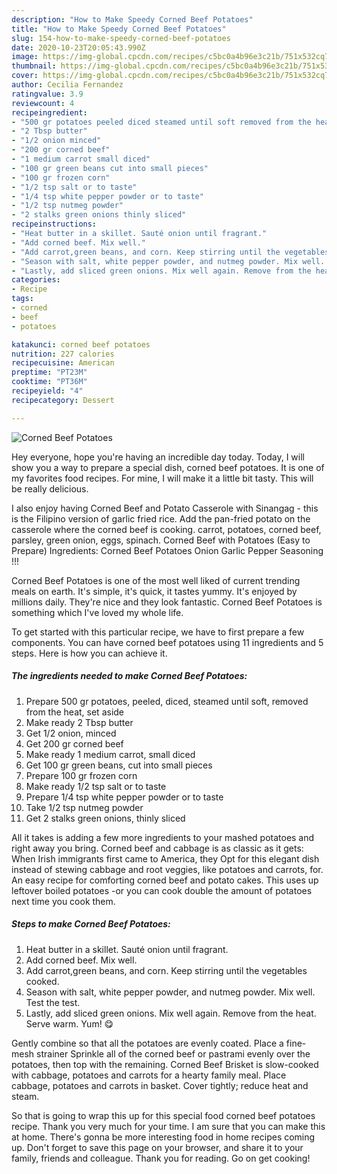 ```yaml
---
description: "How to Make Speedy Corned Beef Potatoes"
title: "How to Make Speedy Corned Beef Potatoes"
slug: 154-how-to-make-speedy-corned-beef-potatoes
date: 2020-10-23T20:05:43.990Z
image: https://img-global.cpcdn.com/recipes/c5bc0a4b96e3c21b/751x532cq70/corned-beef-potatoes-recipe-main-photo.jpg
thumbnail: https://img-global.cpcdn.com/recipes/c5bc0a4b96e3c21b/751x532cq70/corned-beef-potatoes-recipe-main-photo.jpg
cover: https://img-global.cpcdn.com/recipes/c5bc0a4b96e3c21b/751x532cq70/corned-beef-potatoes-recipe-main-photo.jpg
author: Cecilia Fernandez
ratingvalue: 3.9
reviewcount: 4
recipeingredient:
- "500 gr potatoes peeled diced steamed until soft removed from the heat set aside"
- "2 Tbsp butter"
- "1/2 onion minced"
- "200 gr corned beef"
- "1 medium carrot small diced"
- "100 gr green beans cut into small pieces"
- "100 gr frozen corn"
- "1/2 tsp salt or to taste"
- "1/4 tsp white pepper powder or to taste"
- "1/2 tsp nutmeg powder"
- "2 stalks green onions thinly sliced"
recipeinstructions:
- "Heat butter in a skillet. Sauté onion until fragrant."
- "Add corned beef. Mix well."
- "Add carrot,green beans, and corn. Keep stirring until the vegetables cooked."
- "Season with salt, white pepper powder, and nutmeg powder. Mix well. Test the test."
- "Lastly, add sliced green onions. Mix well again. Remove from the heat. Serve warm. Yum! 😋"
categories:
- Recipe
tags:
- corned
- beef
- potatoes

katakunci: corned beef potatoes 
nutrition: 227 calories
recipecuisine: American
preptime: "PT23M"
cooktime: "PT36M"
recipeyield: "4"
recipecategory: Dessert

---
```



![Corned Beef Potatoes](https://img-global.cpcdn.com/recipes/c5bc0a4b96e3c21b/751x532cq70/corned-beef-potatoes-recipe-main-photo.jpg)

Hey everyone, hope you're having an incredible day today. Today, I will show you a way to prepare a special dish, corned beef potatoes. It is one of my favorites food recipes. For mine, I will make it a little bit tasty. This will be really delicious.

I also enjoy having Corned Beef and Potato Casserole with Sinangag - this is the Filipino version of garlic fried rice. Add the pan-fried potato on the casserole where the corned beef is cooking. carrot, potatoes, corned beef, parsley, green onion, eggs, spinach. Corned Beef with Potatoes (Easy to Prepare) Ingredients: Corned Beef Potatoes Onion Garlic Pepper Seasoning !!!

Corned Beef Potatoes is one of the most well liked of current trending meals on earth. It's simple, it's quick, it tastes yummy. It's enjoyed by millions daily. They're nice and they look fantastic. Corned Beef Potatoes is something which I've loved my whole life.


To get started with this particular recipe, we have to first prepare a few components. You can have corned beef potatoes using 11 ingredients and 5 steps. Here is how you can achieve it.

<!--inarticleads1-->

##### The ingredients needed to make Corned Beef Potatoes:

1. Prepare 500 gr potatoes, peeled, diced, steamed until soft, removed from the heat, set aside
1. Make ready 2 Tbsp butter
1. Get 1/2 onion, minced
1. Get 200 gr corned beef
1. Make ready 1 medium carrot, small diced
1. Get 100 gr green beans, cut into small pieces
1. Prepare 100 gr frozen corn
1. Make ready 1/2 tsp salt or to taste
1. Prepare 1/4 tsp white pepper powder or to taste
1. Take 1/2 tsp nutmeg powder
1. Get 2 stalks green onions, thinly sliced


All it takes is adding a few more ingredients to your mashed potatoes and right away you bring. Corned beef and cabbage is as classic as it gets: When Irish immigrants first came to America, they Opt for this elegant dish instead of stewing cabbage and root veggies, like potatoes and carrots, for. An easy recipe for comforting corned beef and potato cakes. This uses up leftover boiled potatoes -or you can cook double the amount of potatoes next time you cook them. 

<!--inarticleads2-->

##### Steps to make Corned Beef Potatoes:

1. Heat butter in a skillet. Sauté onion until fragrant.
1. Add corned beef. Mix well.
1. Add carrot,green beans, and corn. Keep stirring until the vegetables cooked.
1. Season with salt, white pepper powder, and nutmeg powder. Mix well. Test the test.
1. Lastly, add sliced green onions. Mix well again. Remove from the heat. Serve warm. Yum! 😋


Gently combine so that all the potatoes are evenly coated. Place a fine-mesh strainer Sprinkle all of the corned beef or pastrami evenly over the potatoes, then top with the remaining. Corned Beef Brisket is slow-cooked with cabbage, potatoes and carrots for a hearty family meal. Place cabbage, potatoes and carrots in basket. Cover tightly; reduce heat and steam. 

So that is going to wrap this up for this special food corned beef potatoes recipe. Thank you very much for your time. I am sure that you can make this at home. There's gonna be more interesting food in home recipes coming up. Don't forget to save this page on your browser, and share it to your family, friends and colleague. Thank you for reading. Go on get cooking!
